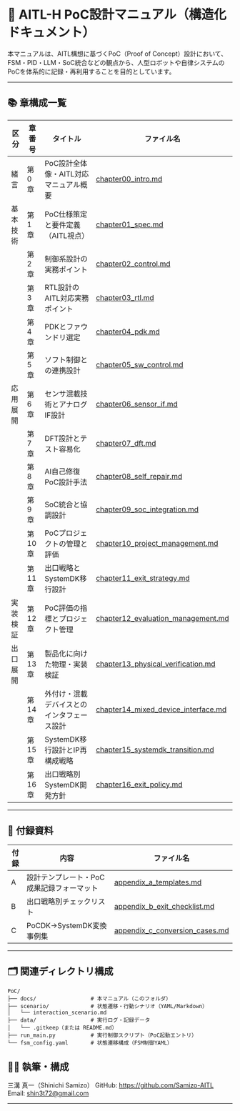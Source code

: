 # 🧠 AITL-H PoC設計マニュアル（構造化ドキュメント）

本マニュアルは、AITL構想に基づくPoC（Proof of Concept）設計において、FSM・PID・LLM・SoC統合などの観点から、人型ロボットや自律システムのPoCを体系的に記録・再利用することを目的としています。

---

## 📚 章構成一覧

| 区分     | 章番号 | タイトル | ファイル名 |
|----------|--------|----------|------------|
| 緒言     | 第0章  | PoC設計全体像・AITL対応マニュアル概要 | [chapter00_intro.md](chapter00_intro.md) |
| 基本技術 | 第1章  | PoC仕様策定と要件定義（AITL視点） | [chapter01_spec.md](chapter01_spec.md) |
|          | 第2章  | 制御系設計の実務ポイント | [chapter02_control.md](chapter02_control.md) |
|          | 第3章  | RTL設計のAITL対応実務ポイント | [chapter03_rtl.md](chapter03_rtl.md) |
|          | 第4章  | PDKとファウンドリ選定 | [chapter04_pdk.md](chapter04_pdk.md) |
|          | 第5章  | ソフト制御との連携設計 | [chapter05_sw_control.md](chapter05_sw_control.md) |
| 応用展開 | 第6章  | センサ混載技術とアナログIF設計 | [chapter06_sensor_if.md](chapter06_sensor_if.md) |
|          | 第7章  | DFT設計とテスト容易化 | [chapter07_dft.md](chapter07_dft.md) |
|          | 第8章  | AI自己修復PoC設計手法 | [chapter08_self_repair.md](chapter08_self_repair.md) |
|          | 第9章  | SoC統合と協調設計 | [chapter09_soc_integration.md](chapter09_soc_integration.md) |
|          | 第10章 | PoCプロジェクトの管理と評価 | [chapter10_project_management.md](chapter10_project_management.md) |
|          | 第11章 | 出口戦略とSystemDK移行設計 | [chapter11_exit_strategy.md](chapter11_exit_strategy.md) |
| 実装検証 | 第12章 | PoC評価の指標とプロジェクト管理 | [chapter12_evaluation_management.md](chapter12_evaluation_management.md) |
| 出口展開 | 第13章 | 製品化に向けた物理・実装検証 | [chapter13_physical_verification.md](chapter13_physical_verification.md) |
|          | 第14章 | 外付け・混載デバイスとのインタフェース設計 | [chapter14_mixed_device_interface.md](chapter14_mixed_device_interface.md) |
|          | 第15章 | SystemDK移行設計とIP再構成戦略 | [chapter15_systemdk_transition.md](chapter15_systemdk_transition.md) |
|          | 第16章 | 出口戦略別SystemDK開発方針 | [chapter16_exit_policy.md](chapter16_exit_policy.md) |

---

## 📎 付録資料

| 付録 | 内容 | ファイル名 |
|------|------|------------|
| A    | 設計テンプレート・PoC成果記録フォーマット | [appendix_a_templates.md](appendix_a_templates.md) |
| B    | 出口戦略別チェックリスト | [appendix_b_exit_checklist.md](appendix_b_exit_checklist.md) |
| C    | PoCDK→SystemDK変換事例集 | [appendix_c_conversion_cases.md](appendix_c_conversion_cases.md) |

---

## 🗂 関連ディレクトリ構成

```text
PoC/
├── docs/                 # 本マニュアル（このフォルダ）
├── scenario/             # 状態遷移・行動シナリオ（YAML/Markdown）
│   └── interaction_scenario.md
├── data/                 # 実行ログ・記録データ
│   └── .gitkeep（または README.md）
├── run_main.py           # 実行制御スクリプト（PoC起動エントリ）
└── fsm_config.yaml       # 状態遷移構成（FSM制御YAML）
```

## 🧑‍🔬 執筆・構成

三溝 真一（Shinichi Samizo）
GitHub: https://github.com/Samizo-AITL
Email: shin3t72@gmail.com

---
